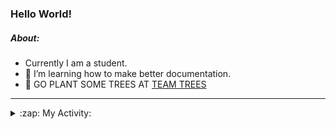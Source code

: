 ### Hello World!

##### About:
- Currently I am a student.
- 🌱 I’m learning how to make better documentation.
- 🌱 GO PLANT SOME TREES AT [TEAM TREES](https://teamtrees.org/)

---
<details>
  <summary>:zap: My Activity:</summary>
  
<!--START_SECTION:waka-->
![Code Time](http://img.shields.io/badge/Code%20Time-1%2C194%20hrs%2026%20mins-blue)

**I'm a Night 🦉** 

```text
🌞 Morning                1882 commits        ██░░░░░░░░░░░░░░░░░░░░░░░   09.99 % 
🌆 Daytime                6441 commits        █████████░░░░░░░░░░░░░░░░   34.20 % 
🌃 Evening                5419 commits        ███████░░░░░░░░░░░░░░░░░░   28.77 % 
🌙 Night                  5094 commits        ███████░░░░░░░░░░░░░░░░░░   27.04 % 
```
📅 **I'm Most Productive on Wednesday** 

```text
Monday                   2652 commits        ████░░░░░░░░░░░░░░░░░░░░░   14.08 % 
Tuesday                  2561 commits        ███░░░░░░░░░░░░░░░░░░░░░░   13.60 % 
Wednesday                4405 commits        ██████░░░░░░░░░░░░░░░░░░░   23.39 % 
Thursday                 2420 commits        ███░░░░░░░░░░░░░░░░░░░░░░   12.85 % 
Friday                   1991 commits        ███░░░░░░░░░░░░░░░░░░░░░░   10.57 % 
Saturday                 1641 commits        ██░░░░░░░░░░░░░░░░░░░░░░░   08.71 % 
Sunday                   3166 commits        ████░░░░░░░░░░░░░░░░░░░░░   16.81 % 
```


📊 **This Week I Spent My Time On** 

```text
🔥 Editors: 
VS Code                  14 hrs 20 mins      ██████████████████░░░░░░░   71.05 % 
IntelliJ                 5 hrs 5 mins        ██████░░░░░░░░░░░░░░░░░░░   25.24 % 
Android Studio           44 mins             █░░░░░░░░░░░░░░░░░░░░░░░░   03.71 % 

🐱‍💻 Projects: 
givbacks-admin           8 hrs 25 mins       ██████████░░░░░░░░░░░░░░░   41.77 % 
file-utils               3 hrs 8 mins        ████░░░░░░░░░░░░░░░░░░░░░   15.52 % 
intro                    2 hrs 48 mins       ███░░░░░░░░░░░░░░░░░░░░░░   13.91 % 
melody-iuvo              2 hrs 16 mins       ███░░░░░░░░░░░░░░░░░░░░░░   11.23 % 
MavenTest                1 hr 2 mins         █░░░░░░░░░░░░░░░░░░░░░░░░   05.15 % 
```


 Last Updated on 09/09/2023 14:10:21 UTC
<!--END_SECTION:waka-->
</details>

